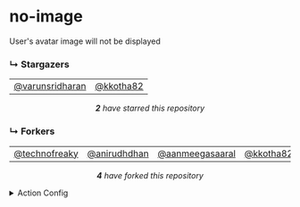 # no-image
User's avatar image will not be displayed

### ↳ Stargazers

<!-- REPOSITORY_STARS:START -->
<table><tbody><tr><td align="center"><a href="https://github.com/varunsridharan" rel="nofollow">@varunsridharan</a> </td><td align="center"><a href="https://github.com/kkotha82" rel="nofollow">@kkotha82</a> </td></tr></tbody></table><p align="center"><i><b>2</b> have starred this repository</i></p>
<!-- REPOSITORY_STARS:END -->

### ↳ Forkers

<!-- REPOSITORY_FORKS:START -->
<table><tbody><tr><td align="center"><a href="https://github.com/technofreaky" rel="nofollow">@technofreaky</a> </td><td align="center"><a href="https://github.com/anirudhdhan" rel="nofollow">@anirudhdhan</a> </td><td align="center"><a href="https://github.com/aanmeegasaaral" rel="nofollow">@aanmeegasaaral</a> </td><td align="center"><a href="https://github.com/kkotha82" rel="nofollow">@kkotha82</a> </td></tr></tbody></table><p align="center"><i><b>4</b> have forked this repository</i></p>
<!-- REPOSITORY_FORKS:END -->


<details>
    <summary>Action Config</summary>
    
```yml
- name: "🐔  Update Repository Roster"
  uses: "varunsridharan/action-repository-roster@main"
  with:
    STARS_OUTPUT_STYLE: "no-image"
    FORK_OUTPUT_STYLE: "no-image"
  env:
    GITHUB_TOKEN: ${{ secrets.GITHUB_TOKEN }}
```

</details>